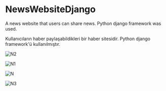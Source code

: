 # NewsWebsiteDjango

A news website that users can share news. Python django framework was used. 

Kullanıcıların haber paylaşabildikleri bir haber sitesidir. Python django framework'ü kullanılmıştır.


![N2](https://user-images.githubusercontent.com/45144910/93015893-d474ac80-f5c5-11ea-80ce-65ed58a9042a.png)

![N1](https://user-images.githubusercontent.com/45144910/93015889-d2125280-f5c5-11ea-84c9-f6c32b0c3fdb.png)

![N](https://user-images.githubusercontent.com/45144910/93015895-d63e7000-f5c5-11ea-9e4d-5f9885a1cfcd.png)

![N3](https://user-images.githubusercontent.com/45144910/93015894-d5a5d980-f5c5-11ea-9a48-ceac0948b8c9.png)

